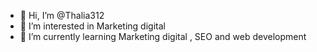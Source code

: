 - 👋 Hi, I’m @Thalia312
- 👀 I’m interested in Marketing digital
- 🌱 I’m currently learning Marketing digital , SEO and web development 


<!---
Thalia312/Thalia312 is a ✨ special ✨ repository because its `README.md` (this file) appears on your GitHub profile.
You can click the Preview link to take a look at your changes.
--->
